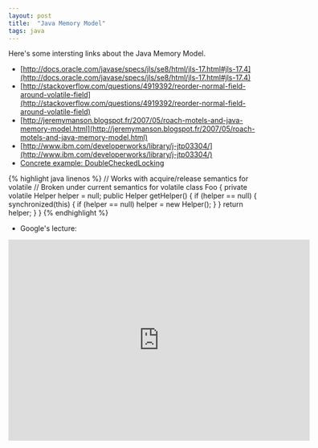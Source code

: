 ```yaml
---
layout: post
title:  "Java Memory Model"
tags: java
---
```


Here's some intersting links about the Java Memory Model.

- [http://docs.oracle.com/javase/specs/jls/se8/html/jls-17.html#jls-17.4](http://docs.oracle.com/javase/specs/jls/se8/html/jls-17.html#jls-17.4)
- [http://stackoverflow.com/questions/4919392/reorder-normal-field-around-volatile-field](http://stackoverflow.com/questions/4919392/reorder-normal-field-around-volatile-field)
- [http://jeremymanson.blogspot.fr/2007/05/roach-motels-and-java-memory-model.html](http://jeremymanson.blogspot.fr/2007/05/roach-motels-and-java-memory-model.html)
- [http://www.ibm.com/developerworks/library/j-jtp03304/](http://www.ibm.com/developerworks/library/j-jtp03304/)
- [Concrete example: DoubleCheckedLocking](http://www.cs.umd.edu/~pugh/java/memoryModel/DoubleCheckedLocking.html)

{% highlight java linenos %}
// Works with acquire/release semantics for volatile
// Broken under current semantics for volatile
class Foo {
    private volatile Helper helper = null;
    public Helper getHelper() {
        if (helper == null) {
            synchronized(this) {
                if (helper == null)
                    helper = new Helper();
            }
        }
        return helper;
    }
}
{% endhighlight %}

- Google's lecture: 

<iframe width="600" height="400" src="https://www.youtube.com/embed/WTVooKLLVT8" frameborder="0" allowfullscreen></iframe>



